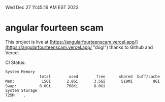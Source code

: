 Wed Dec 27 11:45:16 AM EST 2023

# angular fourteen scam


This project is live at [https://angularfourteenscam.vercel.app/](https://angularfourteenscam.vercel.app/ "dog!") thanks to Github and Vercel.

CI Status: 

```bash
System Memory
               total        used        free      shared  buff/cache   available
Mem:            15Gi       2.8Gi       3.5Gi       519Mi         9Gi        12Gi
Swap:          8.0Gi       768Ki       8.0Gi
System Storage
725M	.
```
